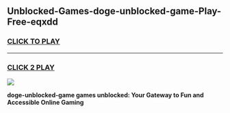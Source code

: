 
## Unblocked-Games-doge-unblocked-game-Play-Free-eqxdd
<h3>
<a href="https://premium76.site?title=doge-unblocked-game&ref=23A">CLICK TO PLAY</a></h3>
<hr>

<h3>
<a href="https://premium76.site?title=doge-unblocked-game&ref=23A">CLICK 2 PLAY</a>
  
</h3>

<a href="https://premium76.site?title=doge-unblocked-game&ref=23A"><img src="https://clearcache.store/games.png"></a>


**doge-unblocked-game games unblocked: Your Gateway to Fun and Accessible Online Gaming**
